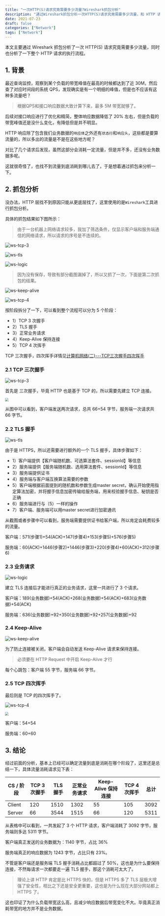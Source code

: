 ```yaml
---
title: "一次HTTP(S)请求究竟需要多少流量?Wireshark抓包分析"
description: "通过Wireshark抓包分析一次HTTP(S)请求究竟需要多少流量，和 HTTP 请求的执行流程"
date: 2021-07-23
draft: false
categories: ["Network"]
tags: ["Network"]
---
```


本文主要通过 Wireshark 抓包分析了一次 HTTP(S) 请求究竟需要多少流量，同时也分析了一下整个 HTTP 请求的执行流程。

<!--more-->

## 1. 背景

最近查询监控，观察到某个负载的带宽峰值在最高的时候都达到了近 30M，然后查了对应时间段的系统 QPS，发现确实是有一个明细的峰值，但是也不应该有这种多流量吧？

> 根据QPS和接口响应数据大致计算下来，最多 5M 带宽就够了。

后续对接口响应进行了优化和精简，整体响应数据降低了 20% 左右，但是负载的带宽峰值还是没什么变化，有降低但是并不明显。

HTTP 响应除了包含我们业务数据的`响应体`之外还有`状态行`和`响应头`，这些都是要算流量的，所以多出的流量是不是在这些地方呢？

对比了几个请求后发现，虽然这部分会消耗一定流量，但是并不多，还没有业务数据多呢。

这就很奇怪了，也找不到流量到底消耗到哪儿去了，于是想着通过抓包来分析一下。



## 2. 抓包分析

没办法，HTTP 层找不到原因只能从更底层找了，这里使用的是`Wireshark`工具进行抓包分析。

具体的抓包结果如下图所示：

> 由于一台机器上网络请求较多，我加了筛选条件，仅显示客户端和服务端通信的网络请求，所以请求的序号是不连续的。

![ws-tcp-3][ws-tcp-3]

![ws-tls][ws-tls]

![ws-logic][ws-logic]

> 因为没有保存，导致有部分截图漏掉了，所以又抓了一次，下面是第二次抓包的结果。

![ws-keep-alive][ws-keep-alive]

![ws-tcp-4][ws-tcp-4]



按阶段拆分了一下，可以看到整个流程可以分为 5 个阶段：

* 1）TCP 3 次握手
* 2）TLS 握手
* 3）正常业务请求
* 4）Keep-Alive 保持连接
* 5）TCP 4 次挥手



TCP 三次握手，四次挥手详情见[计算机网络(二)---TCP三次握手四次挥手](https://www.lixueduan.com/post/network/02-tcp-connection/)



### 2.1 TCP 三次握手

![ws-tcp-3][ws-tcp-3]

首先是 三次握手，毕竟 HTTP 也是基于 TCP 的，所以需要先建立 TCP 连接。

<img src="https://github.com/lixd/blog/raw/master/images/network/tcp-connection-three.jpg" style="zoom:67%;" />

从图中可以看到，客户端发送两次请求，总共 66+54 字节，服务端一次请求共 66 字节。

### 2.2 TLS 握手

![ws-tls][ws-tls]

由于是 HTTPS，所以还需要进行额外的一个 TLS 握手，具体步骤如下：

* 1）客户端提供【客户端随机数、可选算法套件、sessionId】等信息
* 2）服务端提供【服务端随机数、选用算法套件、sessionId】等信息
* 3）服务端提供证书
* 4）服务端与客户端互换算法需要的参数
* 5）客户端根据前面提到的随机数和参数生成master secret，确认开始使用指定算法加密，并将握手信息加密传输给服务端，用来校验握手信息、秘钥是否正确
* 6）服务端进行与（5）一样的操作
* 7）客户端、服务端可以用master secret进行加密通讯

从截图或者步骤中可以看到，服务端需要提供证书给客户端，所以肯定会耗费较多的流量。

客户端：571(步骤1)+54(ACK)+147(步骤4)+153(步骤5)+576(步骤5)

服务端：60(ACK)+1446(步骤2)+1446(步骤3)+220(步骤4)+60(ACK)+312(步骤6)

### 2.3 业务请求

![ws-logic][ws-logic]

建立 TLS 连接后才能进行真正的业务请求，这里一共进行了 3 个请求。

客户端：189(业务数据)+54(ACK)+268(业务数据)+54(ACK)+683(业务数据)+54(ACK)

服务端：636(业务数据)+92+350(业务数据)+92+257(业务数据)+92



### 2.4 Keep-Alive

![ws-keep-alive][ws-keep-alive]

为了防止连接被关闭，客户端会自动发送 Keep-Alive 请求来保持连接。

> 必须要在 HTTP Request 中开启 Keep-Alive 才行

每个心跳包：客户端 55 字节，服务端 66 字节。



### 2.5 TCP 四次挥手

最后则是 TCP 的四次挥手了。

![ws-tcp-4][ws-tcp-4]

<img src="https://github.com/lixd/blog/raw/master/images/network/tcp-close-connection-four.jpg" style="zoom: 67%;" />

客户端：54+54

服务端：60+60



## 3. 结论

经过前面的分析，基本上已经可以确定流量到底是消耗在哪个阶段了，这里还是总结一下，具体流量消耗请求见下表：

| CS / 阶段 | TCP 3 次握手 | TLS 握手 | 正常业务请求 | Keep-Alive 保持连接 | TCP 4 次挥手 | 总计 |
| --------- | ------------ | -------- | ------------ | ------------------- | ------------ | ---- |
| Client    | 120          | 1510     | 1302         | 55                  | 105          | 3092 |
| Server    | 66           | 3544     | 1515         | 66                  | 120          | 5311 |

从表格中可以看到，一共发起了 3 个 HTTP 请求，客户端消耗了 3092 字节，服务端则多达 5311 字节。

客户端真正发送的业务数据为：1140 字节，占比 36%

服务端真正的响应数据为 1243 字节，占比只有 23%。

不管是客户端还是服务端 TLS 握手消耗占比都超过了 50%，这也是为什么要保持连接，不然每请求一次都要走一遍 TLS 握手，那这个消耗可太大了。

> 理论上讲 HTTP 肯定是比 HTTPS 快的，但是 HTTPS 多了 TLS 层极大增强了安全性，相比之下还是安全更重要，这也是为什么现在大部分网站都上 HTTPS 了。

这也印证了为什么负载带宽这么高，且减少响应数据后带宽变化不大。毕竟真正消耗带宽的地方并不是业务数据。





[ws-tcp-3]:https://github.com/lixd/blog/raw/master/images/network/http-flow/ws-tcp-3.png
[ws-tls]:https://github.com/lixd/blog/raw/master/images/network/http-flow/ws-tls.png
[ws-logic]:https://github.com/lixd/blog/raw/master/images/network/http-flow/ws-logic.png
[ws-keep-alive]:https://github.com/lixd/blog/raw/master/images/network/http-flow/ws-keep-alive.png
[ws-tcp-4]:https://github.com/lixd/blog/raw/master/images/network/http-flow/ws-tcp-4.png


